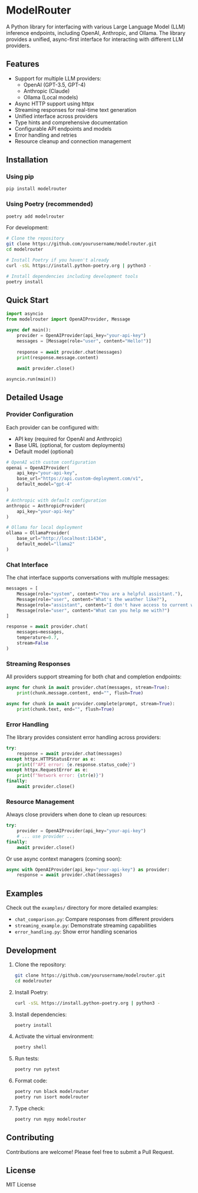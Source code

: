 # ModelRouter

A Python library for interfacing with various Large Language Model (LLM) inference endpoints, including OpenAI, Anthropic, and Ollama. The library provides a unified, async-first interface for interacting with different LLM providers.

## Features

- Support for multiple LLM providers:
  - OpenAI (GPT-3.5, GPT-4)
  - Anthropic (Claude)
  - Ollama (Local models)
- Async HTTP support using httpx
- Streaming responses for real-time text generation
- Unified interface across providers
- Type hints and comprehensive documentation
- Configurable API endpoints and models
- Error handling and retries
- Resource cleanup and connection management

## Installation

### Using pip

```bash
pip install modelrouter
```

### Using Poetry (recommended)

```bash
poetry add modelrouter
```

For development:

```bash
# Clone the repository
git clone https://github.com/yourusername/modelrouter.git
cd modelrouter

# Install Poetry if you haven't already
curl -sSL https://install.python-poetry.org | python3 -

# Install dependencies including development tools
poetry install
```

## Quick Start

```python
import asyncio
from modelrouter import OpenAIProvider, Message

async def main():
    provider = OpenAIProvider(api_key="your-api-key")
    messages = [Message(role="user", content="Hello!")]
    
    response = await provider.chat(messages)
    print(response.message.content)
    
    await provider.close()

asyncio.run(main())
```

## Detailed Usage

### Provider Configuration

Each provider can be configured with:
- API key (required for OpenAI and Anthropic)
- Base URL (optional, for custom deployments)
- Default model (optional)

```python
# OpenAI with custom configuration
openai = OpenAIProvider(
    api_key="your-api-key",
    base_url="https://api.custom-deployment.com/v1",
    default_model="gpt-4"
)

# Anthropic with default configuration
anthropic = AnthropicProvider(
    api_key="your-api-key"
)

# Ollama for local deployment
ollama = OllamaProvider(
    base_url="http://localhost:11434",
    default_model="llama2"
)
```

### Chat Interface

The chat interface supports conversations with multiple messages:

```python
messages = [
    Message(role="system", content="You are a helpful assistant."),
    Message(role="user", content="What's the weather like?"),
    Message(role="assistant", content="I don't have access to current weather data."),
    Message(role="user", content="What can you help me with?")
]

response = await provider.chat(
    messages=messages,
    temperature=0.7,
    stream=False
)
```

### Streaming Responses

All providers support streaming for both chat and completion endpoints:

```python
async for chunk in await provider.chat(messages, stream=True):
    print(chunk.message.content, end="", flush=True)

async for chunk in await provider.complete(prompt, stream=True):
    print(chunk.text, end="", flush=True)
```

### Error Handling

The library provides consistent error handling across providers:

```python
try:
    response = await provider.chat(messages)
except httpx.HTTPStatusError as e:
    print(f"API error: {e.response.status_code}")
except httpx.RequestError as e:
    print(f"Network error: {str(e)}")
finally:
    await provider.close()
```

### Resource Management

Always close providers when done to clean up resources:

```python
try:
    provider = OpenAIProvider(api_key="your-api-key")
    # ... use provider ...
finally:
    await provider.close()
```

Or use async context managers (coming soon):

```python
async with OpenAIProvider(api_key="your-api-key") as provider:
    response = await provider.chat(messages)
```

## Examples

Check out the `examples/` directory for more detailed examples:

- `chat_comparison.py`: Compare responses from different providers
- `streaming_example.py`: Demonstrate streaming capabilities
- `error_handling.py`: Show error handling scenarios

## Development

1. Clone the repository:
   ```bash
   git clone https://github.com/yourusername/modelrouter.git
   cd modelrouter
   ```

2. Install Poetry:
   ```bash
   curl -sSL https://install.python-poetry.org | python3 -
   ```

3. Install dependencies:
   ```bash
   poetry install
   ```

4. Activate the virtual environment:
   ```bash
   poetry shell
   ```

5. Run tests:
   ```bash
   poetry run pytest
   ```

6. Format code:
   ```bash
   poetry run black modelrouter
   poetry run isort modelrouter
   ```

7. Type check:
   ```bash
   poetry run mypy modelrouter
   ```

## Contributing

Contributions are welcome! Please feel free to submit a Pull Request.

## License

MIT License
